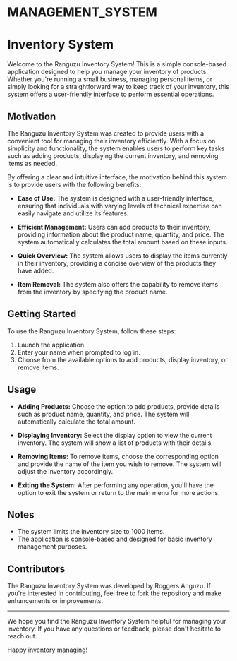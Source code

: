 # MANAGEMENT_SYSTEM

# Inventory System

Welcome to the Ranguzu Inventory System! This is a simple console-based application designed to help you manage your inventory of products. Whether you're running a small business, managing personal items, or simply looking for a straightforward way to keep track of your inventory, this system offers a user-friendly interface to perform essential operations.

## Motivation

The Ranguzu Inventory System was created to provide users with a convenient tool for managing their inventory efficiently. With a focus on simplicity and functionality, the system enables users to perform key tasks such as adding products, displaying the current inventory, and removing items as needed.

By offering a clear and intuitive interface, the motivation behind this system is to provide users with the following benefits:

- **Ease of Use:** The system is designed with a user-friendly interface, ensuring that individuals with varying levels of technical expertise can easily navigate and utilize its features.

- **Efficient Management:** Users can add products to their inventory, providing information about the product name, quantity, and price. The system automatically calculates the total amount based on these inputs.

- **Quick Overview:** The system allows users to display the items currently in their inventory, providing a concise overview of the products they have added.

- **Item Removal:** The system also offers the capability to remove items from the inventory by specifying the product name.

## Getting Started

To use the Ranguzu Inventory System, follow these steps:

1. Launch the application.
2. Enter your name when prompted to log in.
3. Choose from the available options to add products, display inventory, or remove items.

## Usage

- **Adding Products:** Choose the option to add products, provide details such as product name, quantity, and price. The system will automatically calculate the total amount.

- **Displaying Inventory:** Select the display option to view the current inventory. The system will show a list of products with their details.

- **Removing Items:** To remove items, choose the corresponding option and provide the name of the item you wish to remove. The system will adjust the inventory accordingly.

- **Exiting the System:** After performing any operation, you'll have the option to exit the system or return to the main menu for more actions.

## Notes

- The system limits the inventory size to 1000 items.
- The application is console-based and designed for basic inventory management purposes.

## Contributors

The Ranguzu Inventory System was developed by Roggers Anguzu. If you're interested in contributing, feel free to fork the repository and make enhancements or improvements.



---

We hope you find the Ranguzu Inventory System helpful for managing your inventory. If you have any questions or feedback, please don't hesitate to reach out.

Happy inventory managing!
